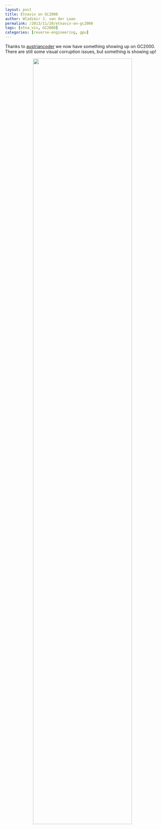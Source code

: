 ```yaml
---
layout: post
title: Etnaviv on GC2000
author: Wladimir J. van der Laan
permalink: /2013/11/20/etnaviv-on-gc2000
tags: [etna_viv, GC2000]
categories: [reverse-engineering, gpu]
---
```


<p>Thanks to <a href="https://github.com/laanwj/etna_viv/pull/20">austriancoder</a> we now have something showing up on GC2000. There are still some visual corruption issues, but something is showing up!<p>

<center><img src="{{ site.baseurl }}/assets{{ page.id }}/68.png" style="width:80%"></center>

